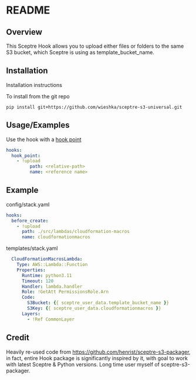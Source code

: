 # README

## Overview

This Sceptre Hook allows you to upload either files or folders to the same S3 bucket, which Sceptre is using as template_bucket_name. 

## Installation

Installation instructions

To install from the git repo
```shell
pip install git+https://github.com/wieshka/sceptre-s3-universal.git
```

## Usage/Examples

Use the hook with a [hook point](https://docs.sceptre-project.org/latest/docs/hooks.html#hook-points)

```yaml
hooks:
  hook_point:
    - !upload
         path: <relative-path>
         name: <reference name>

```

## Example

config/stack.yaml
```yaml
hooks:
  before_create:
    - !upload
      path: ./src/lambdas/cloudformation-macros
      name: cloudformationmacros
```
templates/stack.yaml
```yaml
  CloudFormationMacrosLambda:
    Type: AWS::Lambda::Function
    Properties:
      Runtime: python3.11
      Timeout: 120
      Handler: lambda.handler
      Role: !GetAtt PermissionsRole.Arn
      Code:
        S3Bucket: {{ sceptre_user_data.template_bucket_name }}
        S3Key: {{ sceptre_user_data.cloudformationmacros }}
      Layers:
        - !Ref CommonLayer
```


## Credit
Heavily re-used code from https://github.com/henrist/sceptre-s3-packager, in fact, entire Hook package is significantly inspired by it, with goal to work with latest Sceptre & Python versions. Long time user myself of sceptre-s3-packager.